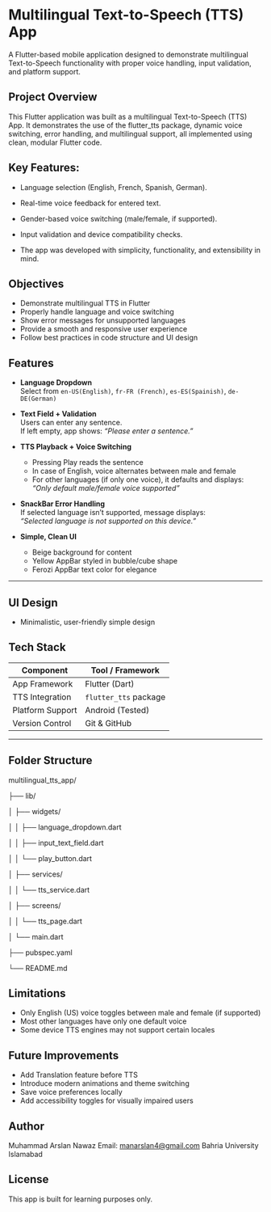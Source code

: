 # Multilingual Text-to-Speech (TTS) App

A Flutter-based mobile application designed to demonstrate multilingual Text-to-Speech functionality with proper voice handling, input validation, and platform support.

## Project Overview

This Flutter application was built as a multilingual Text-to-Speech (TTS) App.
It demonstrates the use of the flutter_tts package, dynamic voice switching, error handling, and multilingual support, all implemented using clean, modular Flutter code.

## Key Features:

- Language selection (English, French, Spanish, German).

- Real-time voice feedback for entered text.

- Gender-based voice switching (male/female, if supported).

- Input validation and device compatibility checks.

- The app was developed with simplicity, functionality, and extensibility in mind.



## Objectives

- Demonstrate multilingual TTS in Flutter
- Properly handle language and voice switching
- Show error messages for unsupported languages
- Provide a smooth and responsive user experience
- Follow best practices in code structure and UI design

## Features

- **Language Dropdown**  
  Select from `en-US(English)`, `fr-FR (French)`, `es-ES(Spainish)`, `de-DE(German)`

- **Text Field + Validation**  
  Users can enter any sentence.  
  If left empty, app shows: _“Please enter a sentence.”_

- **TTS Playback + Voice Switching**  
  - Pressing Play reads the sentence
  - In case of English, voice alternates between male and female
  - For other languages (if only one voice), it defaults and displays:  
    _“Only default male/female voice supported”_

- **SnackBar Error Handling**  
  If selected language isn’t supported, message displays:  
  _“Selected language is not supported on this device.”_

- **Simple, Clean UI**  
  - Beige background for content  
  - Yellow AppBar styled in bubble/cube shape  
  - Ferozi AppBar text color for elegance

---

## UI Design

- Minimalistic, user-friendly simple design

## Tech Stack

| Component          | Tool / Framework        |
|--------------------|--------------------------|
| App Framework      | Flutter (Dart)           |
| TTS Integration    | `flutter_tts` package    |
| Platform Support   | Android (Tested)         |
| Version Control    | Git & GitHub             |

---

## Folder Structure

multilingual_tts_app/

├── lib/

│ ├── widgets/

│ │ ├── language_dropdown.dart

│ │ ├── input_text_field.dart

│ │ └── play_button.dart

│ ├── services/

│ │ └── tts_service.dart

│ ├── screens/

│ │ └── tts_page.dart

│ └── main.dart

├── pubspec.yaml

└── README.md

## Limitations

- Only English (US) voice toggles between male and female (if supported)
- Most other languages have only one default voice
- Some device TTS engines may not support certain locales

## Future Improvements

- Add Translation feature before TTS
- Introduce modern animations and theme switching
- Save voice preferences locally
- Add accessibility toggles for visually impaired users

## Author
Muhammad Arslan Nawaz
Email: manarslan4@gmail.com
Bahria University Islamabad

## License
This app is built for learning purposes only.
